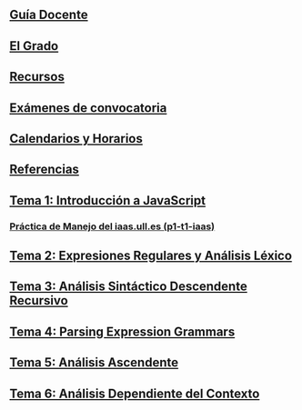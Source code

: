 ## [Guía Docente](guia-docente.md)

## [El Grado](degree.md)

## [Recursos](resources.md)

## [Exámenes de convocatoria](exams.md)

## [Calendarios y Horarios](timetables.md)

## [Referencias](references.md)

## [Tema 1: Introducción a JavaScript](tema1-introduccion-a-javascript/)

### [Práctica de Manejo del iaas.ull.es (p1-t1-iaas)](tema1-introduccion-a-javascript/practicas/p1-t1-iaas/README.md)

## [Tema 2: Expresiones Regulares y Análisis Léxico]()

## [Tema 3: Análisis Sintáctico Descendente Recursivo]()

## [Tema 4: Parsing Expression Grammars]()

## [Tema 5: Análisis Ascendente]()

## [Tema 6: Análisis Dependiente del Contexto]()
